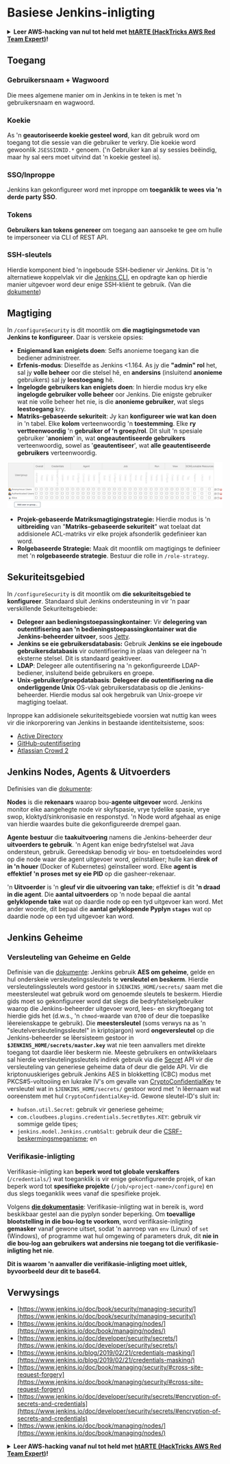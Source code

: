 # Basiese Jenkins-inligting

<details>

<summary><strong>Leer AWS-hacking van nul tot held met</strong> <a href="https://training.hacktricks.xyz/courses/arte"><strong>htARTE (HackTricks AWS Red Team Expert)</strong></a><strong>!</strong></summary>

Ander maniere om HackTricks te ondersteun:

* As jy wil sien dat jou **maatskappy geadverteer word in HackTricks** of **HackTricks aflaai in PDF-formaat** Kontroleer die [**INSKRYWINGSPLANNE**](https://github.com/sponsors/carlospolop)!
* Kry die [**amptelike PEASS & HackTricks swag**](https://peass.creator-spring.com)
* Ontdek [**Die PEASS-familie**](https://opensea.io/collection/the-peass-family), ons versameling eksklusiewe [**NFT's**](https://opensea.io/collection/the-peass-family)
* **Sluit aan by die** 💬 [**Discord-groep**](https://discord.gg/hRep4RUj7f) of die [**telegram-groep**](https://t.me/peass) of **volg** ons op **Twitter** 🐦 [**@hacktricks\_live**](https://twitter.com/hacktricks\_live)**.**
* **Deel jou haktruuks deur PR's in te dien by die** [**HackTricks**](https://github.com/carlospolop/hacktricks) en [**HackTricks Cloud**](https://github.com/carlospolop/hacktricks-cloud) github-opslag.

</details>

## Toegang

### Gebruikersnaam + Wagwoord

Die mees algemene manier om in Jenkins in te teken is met 'n gebruikersnaam en wagwoord.

### Koekie

As 'n **geautoriseerde koekie gesteel word**, kan dit gebruik word om toegang tot die sessie van die gebruiker te verkry. Die koekie word gewoonlik `JSESSIONID.*` genoem. ('n Gebruiker kan al sy sessies beëindig, maar hy sal eers moet uitvind dat 'n koekie gesteel is).

### SSO/Inproppe

Jenkins kan gekonfigureer word met inproppe om **toeganklik te wees via 'n derde party SSO**.

### Tokens

**Gebruikers kan tokens genereer** om toegang aan aansoeke te gee om hulle te impersoneer via CLI of REST API.

### SSH-sleutels

Hierdie komponent bied 'n ingeboude SSH-bediener vir Jenkins. Dit is 'n alternatiewe koppelvlak vir die [Jenkins CLI](https://www.jenkins.io/doc/book/managing/cli/), en opdragte kan op hierdie manier uitgevoer word deur enige SSH-kliënt te gebruik. (Van die [dokumente](https://plugins.jenkins.io/sshd/))

## Magtiging

In `/configureSecurity` is dit moontlik om **die magtigingsmetode van Jenkins te konfigureer**. Daar is verskeie opsies:

* **Enigiemand kan enigiets doen**: Selfs anonieme toegang kan die bediener administreer.
* **Erfenis-modus**: Dieselfde as Jenkins <1.164. As jy die **"admin" rol** het, sal jy **volle beheer** oor die stelsel hê, en **andersins** (insluitend **anonieme** gebruikers) sal jy **leestoegang** hê.
* **Ingelogde gebruikers kan enigiets doen**: In hierdie modus kry elke **ingelogde gebruiker volle beheer** oor Jenkins. Die enigste gebruiker wat nie volle beheer het nie, is die **anonieme gebruiker**, wat slegs **leestoegang** kry.
* **Matriks-gebaseerde sekuriteit**: Jy kan **konfigureer wie wat kan doen** in 'n tabel. Elke **kolom** verteenwoordig 'n **toestemming**. Elke **ry** **vertteenwoordig** 'n **gebruiker of 'n groep/rol**. Dit sluit 'n spesiale gebruiker '**anoniem**' in, wat **ongeautentiseerde gebruikers** verteenwoordig, sowel as '**geautentiseer**', wat **alle geautentiseerde gebruikers** verteenwoordig.

![](<../../.gitbook/assets/image (149).png>)

* **Projek-gebaseerde Matriksmagtigingstrategie:** Hierdie modus is 'n **uitbreiding** van "**Matriks-gebaseerde sekuriteit**" wat toelaat dat addisionele ACL-matriks vir elke projek afsonderlik gedefinieer kan word.
* **Rolgebaseerde Strategie:** Maak dit moontlik om magtigings te definieer met 'n **rolgebaseerde strategie**. Bestuur die rolle in `/role-strategy`.

## **Sekuriteitsgebied**

In `/configureSecurity` is dit moontlik om **die sekuriteitsgebied te konfigureer**. Standaard sluit Jenkins ondersteuning in vir 'n paar verskillende Sekuriteitsgebiede:

* **Delegeer aan bedieningstoepassingkontainer**: Vir **delegering van outentifisering aan 'n bedieningstoepassingkontainer wat die Jenkins-beheerder uitvoer**, soos [Jetty](https://www.eclipse.org/jetty/).
* **Jenkins se eie gebruikersdatabasis:** Gebruik **Jenkins se eie ingeboude gebruikersdatabasis** vir outentifisering in plaas van delegeer na 'n eksterne stelsel. Dit is standaard geaktiveer.
* **LDAP**: Delegeer alle outentifisering na 'n gekonfigureerde LDAP-bediener, insluitend beide gebruikers en groepe.
* **Unix-gebruiker/groepdatabasis**: **Delegeer die outentifisering na die onderliggende Unix** OS-vlak gebruikersdatabasis op die Jenkins-beheerder. Hierdie modus sal ook hergebruik van Unix-groepe vir magtiging toelaat.

Inproppe kan addisionele sekuriteitsgebiede voorsien wat nuttig kan wees vir die inkorporering van Jenkins in bestaande identiteitsisteme, soos:

* [Active Directory](https://plugins.jenkins.io/active-directory)
* [GitHub-outentifisering](https://plugins.jenkins.io/github-oauth)
* [Atlassian Crowd 2](https://plugins.jenkins.io/crowd2)

## Jenkins Nodes, Agents & Uitvoerders

Definisies van die [dokumente](https://www.jenkins.io/doc/book/managing/nodes/):

**Nodes** is die **rekenaars** waarop bou-**agente uitgevoer** word. Jenkins monitor elke aangehegte node vir skyfspasie, vrye tydelike spasie, vrye swop, kloktyd/sinkronisasie en responstyd. 'n Node word afgehaal as enige van hierdie waardes buite die gekonfigureerde drempel gaan.

**Agente** **bestuur** die **taakuitvoering** namens die Jenkins-beheerder deur **uitvoerders te gebruik**. 'n Agent kan enige bedryfstelsel wat Java ondersteun, gebruik. Gereedskap benodig vir bou- en toetsdoeleindes word op die node waar die agent uitgevoer word, geïnstalleer; hulle kan **direk of in 'n houer** (Docker of Kubernetes) geïnstalleer word. Elke **agent is effektief 'n proses met sy eie PID** op die gasheer-rekenaar.

'n **Uitvoerder** is 'n **gleuf vir die uitvoering van take**; effektief is dit **'n draad in die agent**. Die **aantal uitvoerders** op 'n node bepaal die aantal **gelyklopende take** wat op daardie node op een tyd uitgevoer kan word. Met ander woorde, dit bepaal die **aantal gelyklopende Pyplyn `stages`** wat op daardie node op een tyd uitgevoer kan word.

## Jenkins Geheime

### Versleuteling van Geheime en Gelde

Definisie van die [dokumente](https://www.jenkins.io/doc/developer/security/secrets/#encryption-of-secrets-and-credentials): Jenkins gebruik **AES om geheime**, gelde en hul onderskeie versleutelingssleutels te **versleutel en beskerm**. Hierdie versleutelingssleutels word gestoor in `$JENKINS_HOME/secrets/` saam met die meestersleutel wat gebruik word om genoemde sleutels te beskerm. Hierdie gids moet so gekonfigureer word dat slegs die bedryfstelselgebruiker waarop die Jenkins-beheerder uitgevoer word, lees- en skryftoegang tot hierdie gids het (d.w.s., 'n `chmod`-waarde van `0700` of deur die toepaslike lêereienskappe te gebruik). Die **meestersleutel** (soms verwys na as 'n "sleutelversleutelingssleutel" in kriptojargon) word **ongeversleutel** op die Jenkins-beheerder se lêersisteem gestoor in **`$JENKINS_HOME/secrets/master.key`** wat nie teen aanvallers met direkte toegang tot daardie lêer beskerm nie. Meeste gebruikers en ontwikkelaars sal hierdie versleutelingssleutels indirek gebruik via die [Secret](https://javadoc.jenkins.io/byShortName/Secret) API vir die versleuteling van generiese geheime data of deur die gelde API. Vir die kriptonuuskieriges gebruik Jenkins AES in blokketting (CBC) modus met PKCS#5-voltooiing en lukrake IV's om gevalle van [CryptoConfidentialKey](https://javadoc.jenkins.io/byShortName/CryptoConfidentialKey) te versleutel wat in `$JENKINS_HOME/secrets/` gestoor word met 'n lêernaam wat ooreenstem met hul `CryptoConfidentialKey`-id. Gewone sleutel-ID's sluit in:

* `hudson.util.Secret`: gebruik vir generiese geheime;
* `com.cloudbees.plugins.credentials.SecretBytes.KEY`: gebruik vir sommige gelde tipes;
* `jenkins.model.Jenkins.crumbSalt`: gebruik deur die [CSRF-beskermingsmeganisme](https://www.jenkins.io/doc/book/managing/security/#cross-site-request-forgery); en
### Verifikasie-inligting

Verifikasie-inligting kan **beperk word tot globale verskaffers** (`/credentials/`) wat toeganklik is vir enige gekonfigureerde projek, of kan beperk word tot **spesifieke projekte** (`/job/<project-name>/configure`) en dus slegs toeganklik wees vanaf die spesifieke projek.

Volgens [**die dokumentasie**](https://www.jenkins.io/blog/2019/02/21/credentials-masking/): Verifikasie-inligting wat in bereik is, word beskikbaar gestel aan die pyplyn sonder beperking. Om **toevallige blootstelling in die bou-log te voorkom**, word verifikasie-inligting **gemasker** vanaf gewone uitset, sodat 'n aanroep van `env` (Linux) of `set` (Windows), of programme wat hul omgewing of parameters druk, dit **nie in die bou-log aan gebruikers wat andersins nie toegang tot die verifikasie-inligting het nie**.

**Dit is waarom 'n aanvaller die verifikasie-inligting moet uitlek, byvoorbeeld deur dit te base64.**

## Verwysings

* [https://www.jenkins.io/doc/book/security/managing-security/](https://www.jenkins.io/doc/book/security/managing-security/)
* [https://www.jenkins.io/doc/book/managing/nodes/](https://www.jenkins.io/doc/book/managing/nodes/)
* [https://www.jenkins.io/doc/developer/security/secrets/](https://www.jenkins.io/doc/developer/security/secrets/)
* [https://www.jenkins.io/blog/2019/02/21/credentials-masking/](https://www.jenkins.io/blog/2019/02/21/credentials-masking/)
* [https://www.jenkins.io/doc/book/managing/security/#cross-site-request-forgery](https://www.jenkins.io/doc/book/managing/security/#cross-site-request-forgery)
* [https://www.jenkins.io/doc/developer/security/secrets/#encryption-of-secrets-and-credentials](https://www.jenkins.io/doc/developer/security/secrets/#encryption-of-secrets-and-credentials)
* [https://www.jenkins.io/doc/book/managing/nodes/](https://www.jenkins.io/doc/book/managing/nodes/)

<details>

<summary><strong>Leer AWS-hacking vanaf nul tot held met</strong> <a href="https://training.hacktricks.xyz/courses/arte"><strong>htARTE (HackTricks AWS Red Team Expert)</strong></a><strong>!</strong></summary>

Ander maniere om HackTricks te ondersteun:

* As jy jou **maatskappy geadverteer wil sien in HackTricks** of **HackTricks in PDF wil aflaai** Kyk na die [**INSKRYWINGSPLANNE**](https://github.com/sponsors/carlospolop)!
* Kry die [**amptelike PEASS & HackTricks swag**](https://peass.creator-spring.com)
* Ontdek [**Die PEASS-familie**](https://opensea.io/collection/the-peass-family), ons versameling eksklusiewe [**NFT's**](https://opensea.io/collection/the-peass-family)
* **Sluit aan by die** 💬 [**Discord-groep**](https://discord.gg/hRep4RUj7f) of die [**telegram-groep**](https://t.me/peass) of **volg** ons op **Twitter** 🐦 [**@hacktricks\_live**](https://twitter.com/hacktricks\_live)**.**
* **Deel jou haktruuks deur PR's in te dien by die** [**HackTricks**](https://github.com/carlospolop/hacktricks) en [**HackTricks Cloud**](https://github.com/carlospolop/hacktricks-cloud) github-opslag.

</details>
